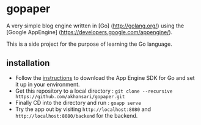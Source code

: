 gopaper
=======

A very simple blog engine written in [Go] (http://golang.org/) using the [Google AppEngine] (https://developers.google.com/appengine/).

This is a side project for the purpose of learning the Go language.

installation
-----
- Follow the
[instructions](https://developers.google.com/appengine/docs/go/gettingstarted/devenvironment)
to download the App Engine SDK for Go and set it up in your environment.
- Get this repository to a local directory : `git clone --recursive https://github.com/akhansari/gopaper.git`
- Finally CD into the directory and run : `goapp serve`
- Try the app out by visiting `http://localhost:8080` and `http://localhost:8080/backend` for the backend.
